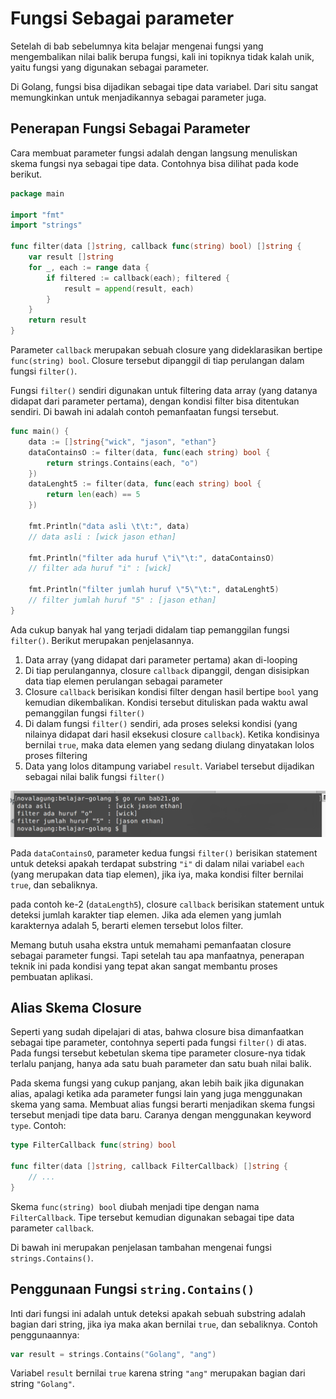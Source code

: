 # Fungsi Sebagai parameter

Setelah di bab sebelumnya kita belajar mengenai fungsi yang mengembalikan nilai balik berupa fungsi, kali ini topiknya tidak kalah unik, yaitu fungsi yang digunakan sebagai parameter.

Di Golang, fungsi bisa dijadikan sebagai tipe data variabel. Dari situ sangat memungkinkan untuk menjadikannya sebagai parameter juga.

## Penerapan Fungsi Sebagai Parameter

Cara membuat parameter fungsi adalah dengan langsung menuliskan skema fungsi nya sebagai tipe data. Contohnya bisa dilihat pada kode berikut.

```go
package main

import "fmt"
import "strings"

func filter(data []string, callback func(string) bool) []string {
    var result []string
    for _, each := range data {
        if filtered := callback(each); filtered {
            result = append(result, each)
        }
    }
    return result
}
```

Parameter `callback` merupakan sebuah closure yang dideklarasikan bertipe `func(string) bool`. Closure tersebut dipanggil di tiap perulangan dalam fungsi `filter()`.

Fungsi `filter()` sendiri digunakan untuk filtering data array (yang datanya didapat dari parameter pertama), dengan kondisi filter bisa ditentukan sendiri. Di bawah ini adalah contoh pemanfaatan fungsi tersebut.

```go
func main() {
    data := []string{"wick", "jason", "ethan"}
    dataContainsO := filter(data, func(each string) bool {
        return strings.Contains(each, "o")
    })
    dataLenght5 := filter(data, func(each string) bool {
        return len(each) == 5
    })

    fmt.Println("data asli \t\t:", data)
    // data asli : [wick jason ethan]

    fmt.Println("filter ada huruf \"i\"\t:", dataContainsO)
    // filter ada huruf "i" : [wick]

    fmt.Println("filter jumlah huruf \"5\"\t:", dataLenght5)
    // filter jumlah huruf "5" : [jason ethan]
}
```

Ada cukup banyak hal yang terjadi didalam tiap pemanggilan fungsi `filter()`. Berikut merupakan penjelasannya.

 1. Data array (yang didapat dari parameter pertama) akan di-looping
 2. Di tiap perulangannya, closure `callback` dipanggil, dengan disisipkan data tiap elemen perulangan sebagai parameter
 3. Closure `callback` berisikan kondisi filter dengan hasil bertipe `bool` yang kemudian dikembalikan. Kondisi tersebut dituliskan pada waktu awal pemanggilan fungsi `filter()`
 5. Di dalam fungsi `filter()` sendiri, ada proses seleksi kondisi (yang nilainya didapat dari hasil eksekusi closure `callback`). Ketika kondisinya bernilai `true`, maka data elemen yang sedang diulang dinyatakan lolos proses filtering
 6. Data yang lolos ditampung variabel `result`. Variabel tersebut dijadikan sebagai nilai balik fungsi `filter()`

![Filtering data](images/21_1_filtering.png)

Pada `dataContainsO`, parameter kedua fungsi `filter()` berisikan statement untuk deteksi apakah terdapat substring `"i"` di dalam nilai variabel `each` (yang merupakan data tiap elemen), jika iya, maka kondisi filter bernilai `true`, dan sebaliknya.

pada contoh ke-2 (`dataLength5`), closure `callback` berisikan statement untuk deteksi jumlah karakter tiap elemen. Jika ada elemen yang jumlah karakternya adalah 5, berarti elemen tersebut lolos filter.

Memang butuh usaha ekstra untuk memahami pemanfaatan closure sebagai parameter fungsi. Tapi setelah tau apa manfaatnya, penerapan teknik ini pada kondisi yang tepat akan sangat membantu proses pembuatan aplikasi.

## Alias Skema Closure

Seperti yang sudah dipelajari di atas, bahwa closure bisa dimanfaatkan sebagai tipe parameter, contohnya seperti pada fungsi `filter()` di atas. Pada fungsi tersebut kebetulan skema tipe parameter closure-nya tidak terlalu panjang, hanya ada satu buah parameter dan satu buah nilai balik.

Pada skema fungsi yang cukup panjang, akan lebih baik jika digunakan alias, apalagi ketika ada parameter fungsi lain yang juga menggunakan skema yang sama. Membuat alias fungsi berarti menjadikan skema fungsi tersebut menjadi tipe data baru. Caranya dengan menggunakan keyword `type`. Contoh:

```go
type FilterCallback func(string) bool

func filter(data []string, callback FilterCallback) []string {
    // ...
}
```

Skema `func(string) bool` diubah menjadi tipe dengan nama `FilterCallback`. Tipe tersebut kemudian digunakan sebagai tipe data parameter `callback`.

Di bawah ini merupakan penjelasan tambahan mengenai fungsi `strings.Contains()`.

## Penggunaan Fungsi `string.Contains()`

Inti dari fungsi ini adalah untuk deteksi apakah sebuah substring adalah bagian dari string, jika iya maka akan bernilai `true`, dan sebaliknya. Contoh penggunaannya:

```go
var result = strings.Contains("Golang", "ang")
```

Variabel `result` bernilai `true` karena string `"ang"` merupakan bagian dari string `"Golang"`.
